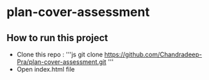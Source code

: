 ﻿# plan-cover-assessment
## How to run this project
- Clone this repo :
  '''js
    git clone https://github.com/Chandradeep-Pra/plan-cover-assessment.git
  '''
- Open index.html file
